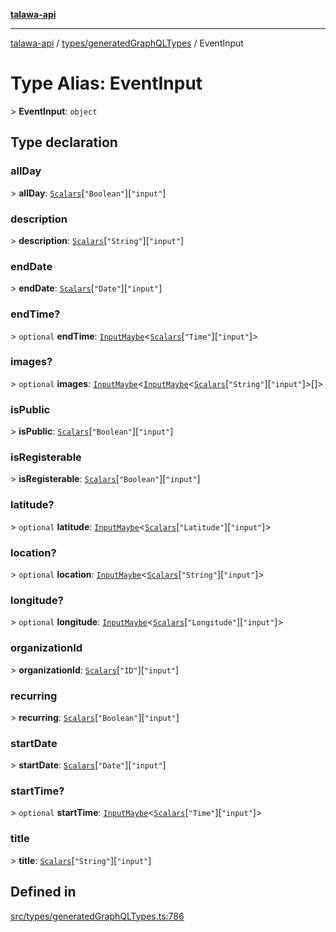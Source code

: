 [**talawa-api**](../../../README.md)

***

[talawa-api](../../../modules.md) / [types/generatedGraphQLTypes](../README.md) / EventInput

# Type Alias: EventInput

\> **EventInput**: `object`

## Type declaration

### allDay

\> **allDay**: [`Scalars`](Scalars.md)\[`"Boolean"`\]\[`"input"`\]

### description

\> **description**: [`Scalars`](Scalars.md)\[`"String"`\]\[`"input"`\]

### endDate

\> **endDate**: [`Scalars`](Scalars.md)\[`"Date"`\]\[`"input"`\]

### endTime?

\> `optional` **endTime**: [`InputMaybe`](InputMaybe.md)\<[`Scalars`](Scalars.md)\[`"Time"`\]\[`"input"`\]\>

### images?

\> `optional` **images**: [`InputMaybe`](InputMaybe.md)\<[`InputMaybe`](InputMaybe.md)\<[`Scalars`](Scalars.md)\[`"String"`\]\[`"input"`\]\>[]\>

### isPublic

\> **isPublic**: [`Scalars`](Scalars.md)\[`"Boolean"`\]\[`"input"`\]

### isRegisterable

\> **isRegisterable**: [`Scalars`](Scalars.md)\[`"Boolean"`\]\[`"input"`\]

### latitude?

\> `optional` **latitude**: [`InputMaybe`](InputMaybe.md)\<[`Scalars`](Scalars.md)\[`"Latitude"`\]\[`"input"`\]\>

### location?

\> `optional` **location**: [`InputMaybe`](InputMaybe.md)\<[`Scalars`](Scalars.md)\[`"String"`\]\[`"input"`\]\>

### longitude?

\> `optional` **longitude**: [`InputMaybe`](InputMaybe.md)\<[`Scalars`](Scalars.md)\[`"Longitude"`\]\[`"input"`\]\>

### organizationId

\> **organizationId**: [`Scalars`](Scalars.md)\[`"ID"`\]\[`"input"`\]

### recurring

\> **recurring**: [`Scalars`](Scalars.md)\[`"Boolean"`\]\[`"input"`\]

### startDate

\> **startDate**: [`Scalars`](Scalars.md)\[`"Date"`\]\[`"input"`\]

### startTime?

\> `optional` **startTime**: [`InputMaybe`](InputMaybe.md)\<[`Scalars`](Scalars.md)\[`"Time"`\]\[`"input"`\]\>

### title

\> **title**: [`Scalars`](Scalars.md)\[`"String"`\]\[`"input"`\]

## Defined in

[src/types/generatedGraphQLTypes.ts:786](https://github.com/PalisadoesFoundation/talawa-api/blob/6bd0fecc1032af2aa70d925c85724d9fec2350f9/src/types/generatedGraphQLTypes.ts#L786)
